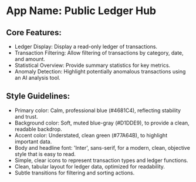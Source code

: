 # **App Name**: Public Ledger Hub

## Core Features:

- Ledger Display: Display a read-only ledger of transactions.
- Transaction Filtering: Allow filtering of transactions by category, date, and amount.
- Statistical Overview: Provide summary statistics for key metrics. 
- Anomaly Detection: Highlight potentially anomalous transactions using an AI analysis tool.

## Style Guidelines:

- Primary color: Calm, professional blue (#4681C4), reflecting stability and trust.
- Background color: Soft, muted blue-gray (#D1DDE9), to provide a clean, readable backdrop.
- Accent color: Understated, clean green (#77A64B), to highlight important data.
- Body and headline font: 'Inter', sans-serif, for a modern, clean, objective style that is easy to read.
- Simple, clear icons to represent transaction types and ledger functions.
- Clean, tabular layout for ledger data, optimized for readability.
- Subtle transitions for filtering and sorting actions.